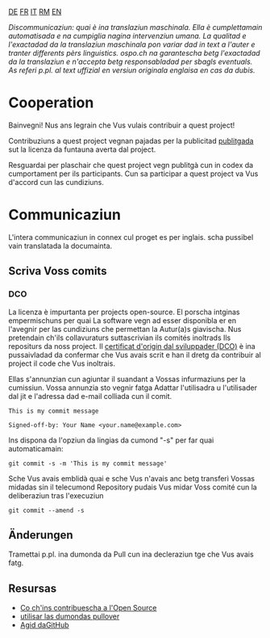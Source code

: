 [DE](./CONTRIBUTING.de.md) [FR](./CONTRIBUTING.fr.md) [IT](./CONTRIBUTING.it.md) [RM](./CONTRIBUTING.rm.md) [EN](./CONTRIBUTING.md)

_Discommunicaziun: quai è ina translaziun maschinala. Ella è cumplettamain automatisada e na cumpiglia nagina intervenziun umana. La qualitad e l'exactadad da la translaziun maschinala pon variar dad in text a l'auter e tranter differents pèrs linguistics. ospo.ch na garantescha betg l'exactadad da la translaziun e n'accepta betg responsabladad per sbagls eventuals. As referi p.pl. al text uffizial en versiun originala englaisa en cas da dubis._

# Cooperation

Bainvegni! Nus ans legrain che Vus vulais contribuir a quest project!

Contribuziuns a quest project vegnan pajadas per la publicitad [publitgada](https://help.github.com/articles/github-terms-of-service/#6-contributions-under-repository-license) sut la licenza da funtauna averta dal project.

Resguardai per plaschair che quest project vegn publitgà cun in codex da cumportament per ils participants. Cun sa participar a quest project va Vus d'accord cun las cundiziuns.

# Communicaziun

L'intera communicaziun in connex cul proget es per inglais. scha pussibel vain translatada la documainta.

## Scriva Voss comits

### DCO

La licenza è impurtanta per projects open-source. El porscha intginas empermischuns per quai
La software vegn ad esser disponibla er en l'avegnir per las cundiziuns che permettan la
Autur(a)s giavischa. Nus pretendain ch'ils collavuraturs suttascrivian ils comités inoltrads
Ils repositurs da noss project. Il [certificat d'origin dal sviluppader
(DCO)](https://developercertificate.org/) è ina pussaivladad da confermar che Vus avais scrit e
han il dretg da contribuir al project il code che Vus inoltrais.

Ellas s'annunzian cun agiuntar il suandant a Vossas infurmaziuns per la cumissiun. Vossa annunzia sto vegnir fatga
Adattar l'utilisadra u l'utilisader dal jit e l'adressa dad e-mail colliada cun il comit.

    This is my commit message

    Signed-off-by: Your Name <your.name@example.com>

Ins dispona da l'opziun da lingias da cumond "-s" per far quai automaticamain:

    git commit -s -m 'This is my commit message'

Sche Vus avais emblidà quai e sche Vus n'avais anc betg transferì Vossas midadas sin il telecumond
Repository pudais Vus midar Voss comité cun la deliberaziun tras l'execuziun

    git commit --amend -s

## Änderungen

Tramettai p.pl. ina dumonda da Pull cun ina decleraziun tge che Vus avais fatg.

## Resursas

- [Co ch'ins contribuescha a l'Open Source](https://opensource.guide/how-to-contribute/)
- [utilisar las dumondas pullover](https://help.github.com/articles/about-pull-requests/)
- [Agid daGitHub](https://help.github.com)
